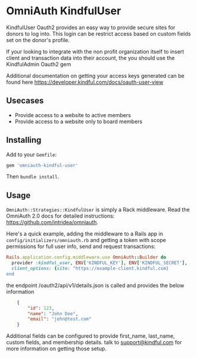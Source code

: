 # OmniAuth KindfulUser

KindfulUser Oauth2 provides an easy way to provide secure sites for donors to log into.   This login can be restrict access based on custom fields set on the donor's profile.

If your looking to integrate with the non profit organization itself to insert client and transaction data into their account, the you should use the KindfulAdmin Oauth2 gem

Additional documentation on getting your access keys generated can be found here https://developer.kindful.com/docs/oauth-user-view
## Usecases

* Provide access to a website to active members
* Provide access to a website only to board members

## Installing

Add to your `Gemfile`:

```ruby
gem 'omniauth-kindful-user'
```

Then `bundle install`.

## Usage

`OmniAuth::Strategies::KindfulUser` is simply a Rack middleware.
Read the OmniAuth 2.0 docs for detailed instructions: 
<https://github.com/intridea/omniauth>.

Here's a quick example, adding the middleware to a Rails app
in `config/initializers/omniauth.rb` and getting a token with
scope permissions for full user info, send and request transactions:

```ruby
Rails.application.config.middleware.use OmniAuth::Builder do
  provider :kindful_user, ENV['KINDFUL_KEY'], ENV['KINDFUL_SECRET'],
  client_options: {site: "https://example-client.kindful.com}
end
```

the endpoint /oauth2/api/v1/details.json
is called and provides the below information


```json
    {
        "id": 123,
        "name": "John Doe",
        "email": "john@test.com"
    }
```


Additional fields can be configured to provide first_name, last_name, custom fields, and membership details.   talk to support@kindful.com for more information on getting those setup.

